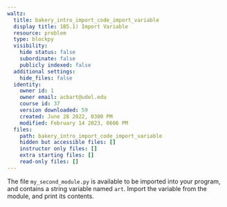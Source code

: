 ```yaml
---
waltz:
  title: bakery_intro_import_code_import_variable
  display title: 1B5.1) Import Variable
  resource: problem
  type: blockpy
  visibility:
    hide status: false
    subordinate: false
    publicly indexed: false
  additional settings:
    hide_files: false
  identity:
    owner id: 1
    owner email: acbart@udel.edu
    course id: 37
    version downloaded: 59
    created: June 28 2022, 0300 PM
    modified: February 14 2023, 0606 PM
  files:
    path: bakery_intro_import_code_import_variable
    hidden but accessible files: []
    instructor only files: []
    extra starting files: []
    read-only files: []
---
```

The file `my_second_module.py` is available to be imported into your program, and contains a string variable named `art`. Import the variable from the module, and print its contents.